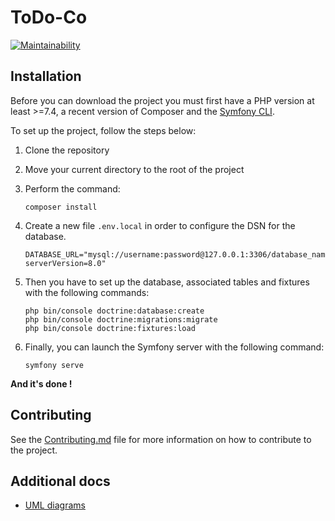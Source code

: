# ToDo-Co

[![Maintainability](https://api.codeclimate.com/v1/badges/3653f5751726218bcdcd/maintainability)](https://codeclimate.com/github/Eredost/ToDo-Co/maintainability)

## Installation

Before you can download the project you must first have a PHP version
at least >=7.4, a recent version of Composer and the
[Symfony CLI](https://symfony.com/download).

To set up the project, follow the steps below:

1. Clone the repository
2. Move your current directory to the root of the project
3. Perform the command:

   ```shell
   composer install
   ```

4. Create a new file ``.env.local`` in order to configure the DSN for the database.

   ```
   DATABASE_URL="mysql://username:password@127.0.0.1:3306/database_name?serverVersion=8.0"
   ```

5. Then you have to set up the database, associated tables and fixtures
   with the following commands:

   ```shell
   php bin/console doctrine:database:create
   php bin/console doctrine:migrations:migrate
   php bin/console doctrine:fixtures:load
   ```

6. Finally, you can launch the Symfony server with the following command:

   ```shell
   symfony serve
   ```

**And it's done !**

## Contributing

See the [Contributing.md](CONTRIBUTING.md) file for more information
on how to contribute to the project.

## Additional docs

-   [UML diagrams](docs/diagrams)
